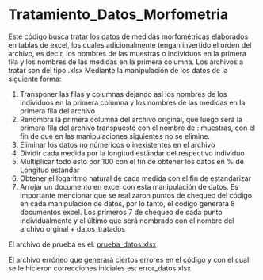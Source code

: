 # Tratamiento_Datos_Morfometria
Este código busca tratar los datos de medidas morfométricas elaborados en tablas de excel, los cuales adicionalmente tengan invertido el orden del archivo, es decir, los nombres de las muestras o individuos en la primera fila y los nombres de las medidas en la primera columna.
Los archivos a tratar son del tipo .xlsx 
Mediante la manipulación de los datos de la siguiente forma: 
1. Transponer las filas y columnas dejando así los nombres de los individuos en la primera columna y los nombres de las medidas en la primera fila del archivo
2. Renombra la primera columna del archivo original, que luego será la primera fila del archivo transpuesto con el nombre de : muestras, con el fin de que en las manipulaciones siguientes no se elimine.
3. Eliminar los datos no númericos o inexistentes en el archivo
4. Dividir cada medida por la longitud estándar del respectivo individuo
5. Multiplicar todo esto por 100 con el fin de obtener los datos en % de Longitud estándar
6. Obtener el logaritmo natural de cada medida con el fin de estandarizar
7. Arrojar un documento en excel con esta manipulación de datos.
Es importante mencionar que se realizaron puntos de chequeo del código en cada manipulación de datos, por lo tanto, el código generará 8 documentos excel. Los primeros 7 de chequeo de cada punto individualmente y el último que será nombrado con el nombre del archivo orginal + datos_tratados 


El archivo de prueba es el: [prueba_datos.xlsx](https://github.com/PaulaGudiela/Tratamiento_Datos_Morfometria/blob/main/prueba_datos.xlsx) 

El archivo erróneo que generará ciertos errores en el código y con el cual se le hicieron correcciones iniciales es: error_datos.xlsx

